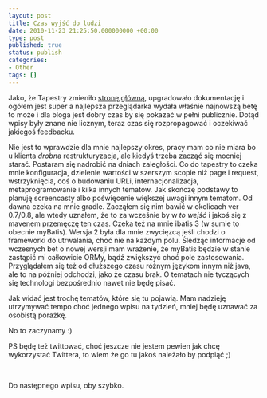 ```yaml
---
layout: post
title: Czas wyjść do ludzi
date: 2010-11-23 21:25:50.000000000 +00:00
type: post
published: true
status: publish
categories:
- Other
tags: []
---
```

<p>Jako, że Tapestry zmieniło <a href="http://tapestry.apache.org/" target="_blank">stronę główną</a>, upgradowało dokumentację i ogółem jest super a najlepsza przeglądarka wydała właśnie najnowszą betę to może i dla bloga jest dobry czas by się pokazać w pełni publicznie. Dotąd wpisy były znane nie licznym, teraz czas się rozpropagować i oczekiwać jakiegoś feedbacku.</p>
<p>Nie jest to wprawdzie dla mnie najlepszy okres, pracy mam co nie miara bo u klienta <em>drobn</em>a restrukturyzacja, ale kiedyś trzeba zacząć się mocniej starać. Postaram się nadrobić na dniach zaległości. Co do tapestry to czeka mnie konfiguracja, dzielenie wartości w szerszym scopie niż page i request, wstrzyknięcia, coś o budowaniu URLi, internacjonalizacja, metaprogramowanie i kilka innych tematów. Jak skończę podstawy to planuję screencasty albo poświęcenie większej uwagi innym tematom. Od dawna czeka na mnie gradle. Zacząłem się nim bawić w okolicach ver 0.7/0.8, ale wtedy uznałem, że to za wcześnie by w <em>to wejść</em> i jakoś się z mavenem przemęczę ten czas. Czeka też na mnie ibatis 3 (w sumie to obecnie myBatis). Wersja 2 była dla mnie zwycięzcą jeśli chodzi o frameworki do utrwalania, choć nie na każdym polu. Śledząc informacje od wczesnych bet o nowej wersji mam wrażenie, że myBatis będzie w stanie zastąpić mi całkowicie ORMy, bądź zwiększyć choć pole zastosowania. Przyglądałem się też od dłuższego czasu różnym językom innym niż java, ale to na później odchodzi, jako że czasu brak. O tematach nie tyczących się technologi bezpośrednio nawet nie będę pisać.</p>
<p>Jak widać jest trochę tematów, które się tu pojawią. Mam nadzieję utrzymywać tempo choć jednego wpisu na tydzień, mniej będę uznawać za osobistą porażkę.</p>
<p>No to zaczynamy :)</p>
<p>PS będę też twittować, choć jeszcze nie jestem pewien jak chcę wykorzystać Twittera, to wiem że go tu jakoś należało by podpiąć ;)</p>
<p>&nbsp;</p>
<p>Do następnego wpisu, oby szybko.</p>
